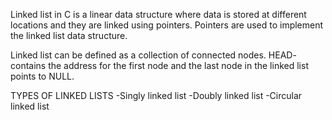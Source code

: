 Linked list in C is a linear data structure where data is stored
at different locations and they are linked using pointers.
Pointers are used to implement the linked list data structure.

Linked list can be defined as a collection of connected nodes.
HEAD- contains the address for the first node and the last 
node in the linked list points to NULL.

TYPES OF LINKED LISTS
-Singly linked list
-Doubly linked list
-Circular linked list
